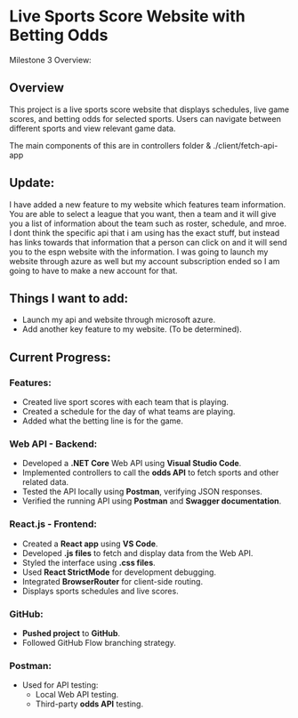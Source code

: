 # Live Sports Score Website with Betting Odds

Milestone 3 Overview: 



## Overview
This project is a live sports score website that displays schedules, live game scores, and betting odds for selected sports. Users can navigate between different sports and view relevant game data.

 The main components of this are in controllers folder & ./client/fetch-api-app

## Update: 
I have added a new feature to my website which features team information. You are able to select a league that you want, then a team and it will give you a list of information about the team such as roster, schedule, and mroe. I dont think the specific api that i am using has the exact stuff, but instead has links towards that information that a person can click on and it will send you to the espn website with the information. I was going to launch my website through azure as well but my account subscription ended so I am going to have to make a new account for that. 

## Things I want to add: 

- Launch my api and website through microsoft azure.
- Add another key feature to my website. (To be determined). 


## Current Progress:

### Features: 
- Created live sport scores with each team that is playing. 
- Created a schedule for the day of what teams are playing.
- Added what the betting line is for the game.

### Web API - Backend:
- Developed a **.NET Core** Web API using **Visual Studio Code**.
- Implemented controllers to call the **odds API** to fetch sports and other related data.
- Tested the API locally using **Postman**, verifying JSON responses.
- Verified the running API using **Postman** and **Swagger documentation**.

### React.js - Frontend:
- Created a **React app** using **VS Code**.
- Developed **.js files** to fetch and display data from the Web API.
- Styled the interface using **.css files**.
- Used **React StrictMode** for development debugging.
- Integrated **BrowserRouter** for client-side routing.
- Displays sports schedules and live scores.

### GitHub:
- **Pushed project** to **GitHub**.
- Followed GitHub Flow branching strategy.

### Postman:
- Used for API testing:
  - Local Web API testing.
  - Third-party **odds API** testing.
